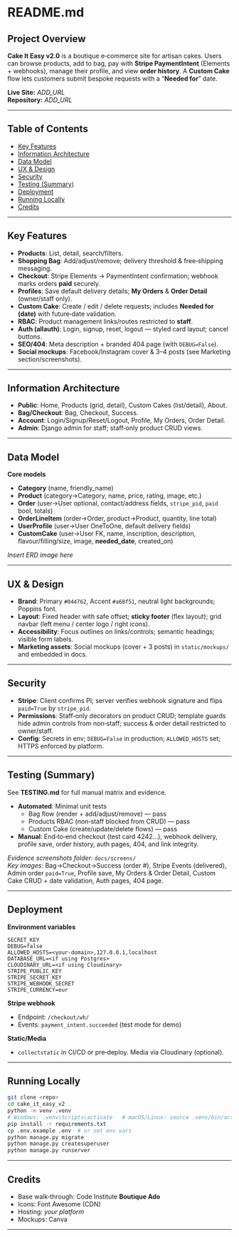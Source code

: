 # README.md

## Project Overview
**Cake It Easy v2.0** is a boutique e‑commerce site for artisan cakes. Users can browse products, add to bag, pay with **Stripe PaymentIntent** (Elements + webhooks), manage their profile, and view **order history**. A **Custom Cake** flow lets customers submit bespoke requests with a “**Needed for**” date.

**Live Site:** _ADD_URL_  
**Repository:** _ADD_URL_

---

## Table of Contents
- [Key Features](#key-features)
- [Information Architecture](#information-architecture)
- [Data Model](#data-model)
- [UX & Design](#ux--design)
- [Security](#security)
- [Testing (Summary)](#testing-summary)
- [Deployment](#deployment)
- [Running Locally](#running-locally)
- [Credits](#credits)

---

## Key Features
- **Products**: List, detail, search/filters.
- **Shopping Bag**: Add/adjust/remove; delivery threshold & free‑shipping messaging.
- **Checkout**: Stripe Elements → PaymentIntent confirmation; webhook marks orders **paid** securely.
- **Profiles**: Save default delivery details; **My Orders** & **Order Detail** (owner/staff only).
- **Custom Cake**: Create / edit / delete requests; includes **Needed for (date)** with future‑date validation.
- **RBAC**: Product management links/routes restricted to **staff**.
- **Auth (allauth)**: Login, signup, reset, logout — styled card layout; cancel buttons.
- **SEO/404**: Meta description + branded 404 page (with `DEBUG=False`).
- **Social mockups**: Facebook/Instagram cover & 3–4 posts (see Marketing section/screenshots).

---

## Information Architecture
- **Public**: Home, Products (grid, detail), Custom Cakes (list/detail), About.
- **Bag/Checkout**: Bag, Checkout, Success.
- **Account**: Login/Signup/Reset/Logout, Profile, My Orders, Order Detail.
- **Admin**: Django admin for staff; staff‑only product CRUD views.

---

## Data Model
**Core models**
- **Category** (name, friendly_name)
- **Product** (category→Category, name, price, rating, image, etc.)
- **Order** (user→User optional, contact/address fields, `stripe_pid`, `paid` bool, totals)
- **OrderLineItem** (order→Order, product→Product, quantity, line total)
- **UserProfile** (user→User OneToOne, default delivery fields)
- **CustomCake** (user→User FK, name, inscription, description, flavour/filling/size, image, **needed_date**, created_on)

_Insert ERD image here_

---

## UX & Design
- **Brand**: Primary `#044762`, Accent `#a68f51`, neutral light backgrounds; Poppins font.
- **Layout**: Fixed header with safe offset; **sticky footer** (flex layout); grid navbar (left menu / center logo / right icons).
- **Accessibility**: Focus outlines on links/controls; semantic headings; visible form labels.
- **Marketing assets**: Social mockups (cover + 3 posts) in `static/mockups/` and embedded in docs.

---

## Security
- **Stripe**: Client confirms PI; server verifies webhook signature and flips `paid=True` by `stripe_pid`.
- **Permissions**: Staff‑only decorators on product CRUD; template guards hide admin controls from non‑staff; success & order detail restricted to owner/staff.
- **Config**: Secrets in env; `DEBUG=False` in production; `ALLOWED_HOSTS` set; HTTPS enforced by platform.

---

## Testing (Summary)
See **TESTING.md** for full manual matrix and evidence.
- **Automated**: Minimal unit tests
  - Bag flow (render + add/adjust/remove) — pass
  - Products RBAC (non‑staff blocked from CRUD) — pass
  - Custom Cake (create/update/delete flows) — pass
- **Manual**: End‑to‑end checkout (test card 4242…), webhook delivery, profile save, order history, auth pages, 404, and link integrity.

_Evidence screenshots folder_: `docs/screens/`  
_Key images_: Bag→Checkout→Success (order #), Stripe Events (delivered), Admin order `paid=True`, Profile save, My Orders & Order Detail, Custom Cake CRUD + date validation, Auth pages, 404 page.

---

## Deployment
**Environment variables**
```
SECRET_KEY
DEBUG=false
ALLOWED_HOSTS=<your-domain>,127.0.0.1,localhost
DATABASE_URL=<if using Postgres>
CLOUDINARY_URL=<if using Cloudinary>
STRIPE_PUBLIC_KEY
STRIPE_SECRET_KEY
STRIPE_WEBHOOK_SECRET
STRIPE_CURRENCY=eur
```

**Stripe webhook**
- Endpoint: `/checkout/wh/`
- Events: `payment_intent.succeeded` (test mode for demo)

**Static/Media**
- `collectstatic` in CI/CD or pre‑deploy. Media via Cloudinary (optional).

---

## Running Locally
```bash
git clone <repo>
cd cake_it_easy_v2
python -m venv .venv
# Windows: .venv\Scripts\activate   # macOS/Linux: source .venv/bin/activate
pip install -r requirements.txt
cp .env.example .env  # or set env vars
python manage.py migrate
python manage.py createsuperuser
python manage.py runserver
```

---

## Credits
- Base walk‑through: Code Institute **Boutique Ado**
- Icons: Font Awesome (CDN)
- Hosting: _your platform_
- Mockups: Canva

---